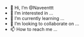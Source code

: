 - 👋 Hi, I’m @Naveenttt
- 👀 I’m interested in ...
- 🌱 I’m currently learning ...
- 💞️ I’m looking to collaborate on ...
- 📫 How to reach me ...

<!---
Naveenttt/Naveenttt is a ✨ special ✨ repository because its `README.md` (this file) appears on your GitHub profile.
You can click the Preview link to take a look at your changes.
--->
